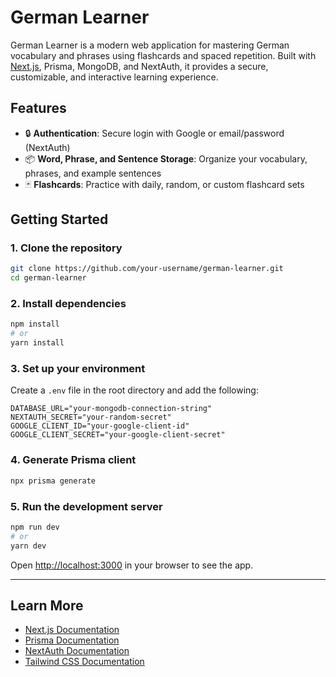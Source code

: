 # German Learner

German Learner is a modern web application for mastering German vocabulary and phrases using flashcards and spaced repetition. Built with [Next.js](https://nextjs.org), Prisma, MongoDB, and NextAuth, it provides a secure, customizable, and interactive learning experience.

## Features

- 🔒 **Authentication**: Secure login with Google or email/password (NextAuth)
- 📦 **Word, Phrase, and Sentence Storage**: Organize your vocabulary, phrases, and example sentences
- 🃏 **Flashcards**: Practice with daily, random, or custom flashcard sets
<!-- - 🏆 **Progress Tracking**: Track your daily learning score -->
<!-- - 🎨 **Responsive UI**: Beautiful, mobile-friendly design with custom color themes -->
<!-- - 🛠️ **Admin & Profile Pages**: Manage your account and settings -->

## Getting Started

### 1. Clone the repository

```bash
git clone https://github.com/your-username/german-learner.git
cd german-learner
```

### 2. Install dependencies

```bash
npm install
# or
yarn install
```

### 3. Set up your environment

Create a `.env` file in the root directory and add the following:

```
DATABASE_URL="your-mongodb-connection-string"
NEXTAUTH_SECRET="your-random-secret"
GOOGLE_CLIENT_ID="your-google-client-id"
GOOGLE_CLIENT_SECRET="your-google-client-secret"
```

### 4. Generate Prisma client

```bash
npx prisma generate
```

### 5. Run the development server

```bash
npm run dev
# or
yarn dev
```

Open [http://localhost:3000](http://localhost:3000) in your browser to see the app.

---

## Learn More

- [Next.js Documentation](https://nextjs.org/docs)
- [Prisma Documentation](https://www.prisma.io/docs/)
- [NextAuth Documentation](https://next-auth.js.org/)
- [Tailwind CSS Documentation](https://tailwindcss.com/)
